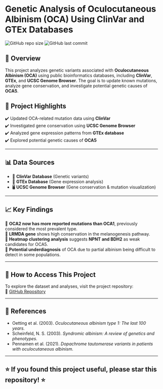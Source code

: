 # **Genetic Analysis of Oculocutaneous Albinism (OCA) Using ClinVar and GTEx Databases**
![GitHub repo size](https://img.shields.io/github/repo-size/apersons4/5330-Project-AVP)
![GitHub last commit](https://img.shields.io/github/last-commit/apersons4/5330-Project-AVP)

## 📌 **Overview**
This project analyzes genetic variants associated with **Oculocutaneous Albinism (OCA)** using public bioinformatics databases, including **ClinVar**, **GTEx**, and **UCSC Genome Browser**. The goal is to update known mutations, analyze gene conservation, and investigate potential genetic causes of **OCA5**.

## 🧪 **Project Highlights**
✔️ Updated OCA-related mutation data using **ClinVar**  
✔️ Investigated gene conservation using **UCSC Genome Browser**  
✔️ Analyzed gene expression patterns from **GTEx database**  
✔️ Explored potential genetic causes of **OCA5**  

---

## 📊 **Data Sources**
- 🧬 **ClinVar Database** (Genetic variants)
- 🧠 **GTEx Database** (Gene expression analysis)
- 🖥 **UCSC Genome Browser** (Gene conservation & mutation visualization)

---

## 📈 **Key Findings**
🔹 **OCA2 now has more reported mutations than OCA1**, previously considered the most prevalent type.  
🔹 **LRMDA gene** shows high conservation in the melanogenesis pathway.  
🔹 **Heatmap clustering analysis** suggests **NPNT and BDH2** as weak candidates for OCA5.  
🔹 **Potential underdiagnosis** of OCA due to partial albinism being difficult to detect in some populations.  

---

## 📌 **How to Access This Project**
To explore the dataset and analyses, visit the project repository:  
📍 [GitHub Repository](https://github.com/apersons4/5330-Project-AVP)  

---

## 📜 **References**
- Oetting et al. (2003). *Oculocutaneous albinism type 1: The last 100 years.*  
- Scheinfeld, N. S. (2003). *Syndromic albinism: A review of genetics and phenotypes.*  
- Pennamen et al. (2021). *Dopachrome tautomerase variants in patients with oculocutaneous albinism.*  

---

## ⭐ **If you found this project useful, please star this repository!** ⭐
